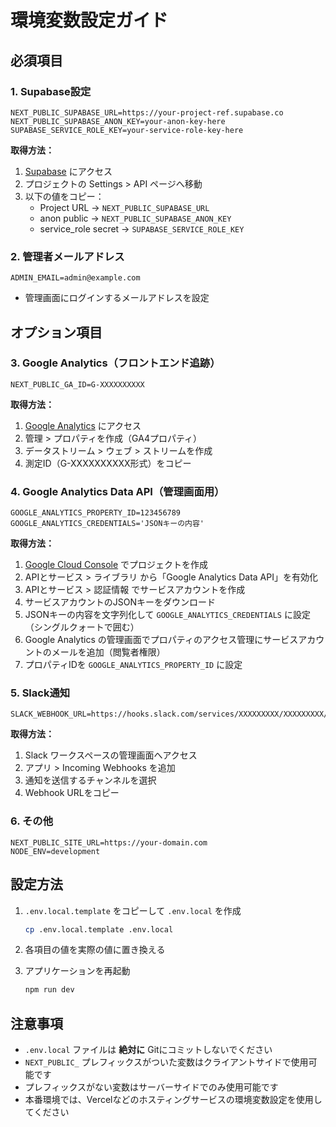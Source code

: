 # 環境変数設定ガイド

## 必須項目

### 1. Supabase設定
```env
NEXT_PUBLIC_SUPABASE_URL=https://your-project-ref.supabase.co
NEXT_PUBLIC_SUPABASE_ANON_KEY=your-anon-key-here
SUPABASE_SERVICE_ROLE_KEY=your-service-role-key-here
```

**取得方法：**
1. [Supabase](https://supabase.com) にアクセス
2. プロジェクトの Settings > API ページへ移動
3. 以下の値をコピー：
   - Project URL → `NEXT_PUBLIC_SUPABASE_URL`
   - anon public → `NEXT_PUBLIC_SUPABASE_ANON_KEY`
   - service_role secret → `SUPABASE_SERVICE_ROLE_KEY`

### 2. 管理者メールアドレス
```env
ADMIN_EMAIL=admin@example.com
```
- 管理画面にログインするメールアドレスを設定

## オプション項目

### 3. Google Analytics（フロントエンド追跡）
```env
NEXT_PUBLIC_GA_ID=G-XXXXXXXXXX
```

**取得方法：**
1. [Google Analytics](https://analytics.google.com) にアクセス
2. 管理 > プロパティを作成（GA4プロパティ）
3. データストリーム > ウェブ > ストリームを作成
4. 測定ID（G-XXXXXXXXXX形式）をコピー

### 4. Google Analytics Data API（管理画面用）
```env
GOOGLE_ANALYTICS_PROPERTY_ID=123456789
GOOGLE_ANALYTICS_CREDENTIALS='JSONキーの内容'
```

**取得方法：**
1. [Google Cloud Console](https://console.cloud.google.com) でプロジェクトを作成
2. APIとサービス > ライブラリ から「Google Analytics Data API」を有効化
3. APIとサービス > 認証情報 でサービスアカウントを作成
4. サービスアカウントのJSONキーをダウンロード
5. JSONキーの内容を文字列化して `GOOGLE_ANALYTICS_CREDENTIALS` に設定（シングルクォートで囲む）
6. Google Analytics の管理画面でプロパティのアクセス管理にサービスアカウントのメールを追加（閲覧者権限）
7. プロパティIDを `GOOGLE_ANALYTICS_PROPERTY_ID` に設定

### 5. Slack通知
```env
SLACK_WEBHOOK_URL=https://hooks.slack.com/services/XXXXXXXXX/XXXXXXXXX/XXXXXXXXXXXXXXXXXXXXXXXX
```

**取得方法：**
1. Slack ワークスペースの管理画面へアクセス
2. アプリ > Incoming Webhooks を追加
3. 通知を送信するチャンネルを選択
4. Webhook URLをコピー

### 6. その他
```env
NEXT_PUBLIC_SITE_URL=https://your-domain.com
NODE_ENV=development
```

## 設定方法

1. `.env.local.template` をコピーして `.env.local` を作成
   ```bash
   cp .env.local.template .env.local
   ```

2. 各項目の値を実際の値に置き換える

3. アプリケーションを再起動
   ```bash
   npm run dev
   ```

## 注意事項

- `.env.local` ファイルは **絶対に** Gitにコミットしないでください
- `NEXT_PUBLIC_` プレフィックスがついた変数はクライアントサイドで使用可能です
- プレフィックスがない変数はサーバーサイドでのみ使用可能です
- 本番環境では、Vercelなどのホスティングサービスの環境変数設定を使用してください